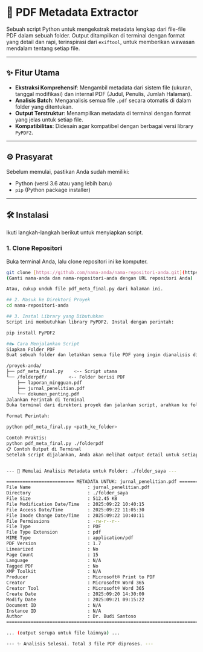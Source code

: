 # 🚀 PDF Metadata Extractor

Sebuah script Python untuk mengekstrak metadata lengkap dari file-file PDF dalam sebuah folder. Output ditampilkan di terminal dengan format yang detail dan rapi, terinspirasi dari `exiftool`, untuk memberikan wawasan mendalam tentang setiap file.

---

## ✨ Fitur Utama

-   **Ekstraksi Komprehensif**: Mengambil metadata dari sistem file (ukuran, tanggal modifikasi) dan internal PDF (Judul, Penulis, Jumlah Halaman).
-   **Analisis Batch**: Menganalisis semua file `.pdf` secara otomatis di dalam folder yang ditentukan.
-   **Output Terstruktur**: Menampilkan metadata di terminal dengan format yang jelas untuk setiap file.
-   **Kompatibilitas**: Didesain agar kompatibel dengan berbagai versi library `PyPDF2`.

---

## ⚙️ Prasyarat

Sebelum memulai, pastikan Anda sudah memiliki:
-   Python (versi 3.6 atau yang lebih baru)
-   `pip` (Python package installer)

---

## 🛠️ Instalasi

Ikuti langkah-langkah berikut untuk menyiapkan script.

### 1. Clone Repositori
Buka terminal Anda, lalu clone repositori ini ke komputer.
```bash
git clone [https://github.com/nama-anda/nama-repositori-anda.git](https://github.com/nama-anda/nama-repositori-anda.git)
(Ganti nama-anda dan nama-repositori-anda dengan URL repositori Anda)

Atau, cukup unduh file pdf_meta_final.py dari halaman ini.

## 2. Masuk ke Direktori Proyek
cd nama-repositori-anda

## 3. Instal Library yang Dibutuhkan
Script ini membutuhkan library PyPDF2. Instal dengan perintah:

pip install PyPDF2

##▶️ Cara Menjalankan Script
Siapkan Folder PDF
Buat sebuah folder dan letakkan semua file PDF yang ingin dianalisis di dalamnya. Contoh struktur folder:

/proyek-anda/
├── pdf_meta_final.py    <-- Script utama
└── /folderpdf/        <-- Folder berisi PDF
    ├── laporan_mingguan.pdf
    ├── jurnal_penelitian.pdf
    └── dokumen_penting.pdf
Jalankan Perintah di Terminal
Buka terminal dari direktori proyek dan jalankan script, arahkan ke folder PDF Anda.

Format Perintah:

python pdf_meta_final.py <path_ke_folder>

Contoh Praktis:
python pdf_meta_final.py ./folderpdf
📋 Contoh Output di Terminal
Setelah script dijalankan, Anda akan melihat output detail untuk setiap file PDF, seperti di bawah ini:


--- 🚀 Memulai Analisis Metadata untuk Folder: ./folder_saya ---

========================= METADATA UNTUK: jurnal_penelitian.pdf =========================
File Name                     : jurnal_penelitian.pdf
Directory                     : ./folder_saya
File Size                     : 512.45 KB
File Modification Date/Time   : 2025:09:22 10:40:15
File Access Date/Time         : 2025:09:22 11:05:30
File Inode Change Date/Time   : 2025:09:22 10:40:11
File Permissions              : -rw-r--r--
File Type                     : PDF
File Type Extension           : pdf
MIME Type                     : application/pdf
PDF Version                   : 1.7
Linearized                    : No
Page Count                    : 15
Language                      : N/A
Tagged PDF                    : No
XMP Toolkit                   : N/A
Producer                      : Microsoft® Print to PDF
Creator                       : Microsoft® Word 365
Creator Tool                  : Microsoft® Word 365
Create Date                   : 2025:09:20 14:30:00
Modify Date                   : 2025:09:21 09:15:22
Document ID                   : N/A
Instance ID                   : N/A
Author                        : Dr. Budi Santoso
=======================================================================================

... (output serupa untuk file lainnya) ...

--- ✨ Analisis Selesai. Total 3 file PDF diproses. ---
